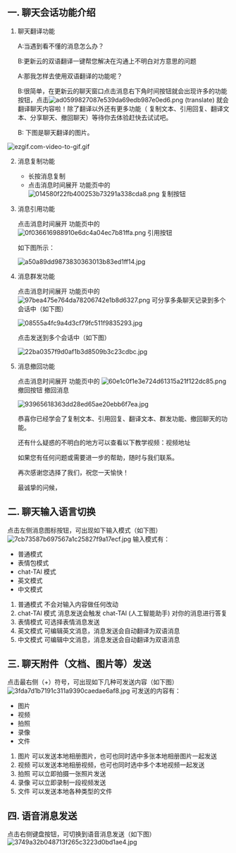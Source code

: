 ## 一. 聊天会话功能介绍

1. 聊天翻译功能

   A:当遇到看不懂的消息怎么办？

   B:更新云的双语翻译一键帮您解决在沟通上不明白对方意思的问题

   A:那我怎样去使用双语翻译的功能呢？

   B:很简单，在更新云的聊天窗口点击消息右下角时间按钮就会出现许多的功能按钮，点击![ad0599827087e539da69edb987e0ed6.png](https://s2.loli.net/2023/09/01/STRiE72FCrLGZn8.png) (translate) 就会翻译聊天内容啦！除了翻译以外还有更多功能（ 复制文本、引用回复、翻译文本、分享聊天、撤回聊天）等待你去体验赶快去试试吧。

   B: 下图是聊天翻译的图片。

 ![ezgif.com-video-to-gif.gif](https://s2.loli.net/2023/09/01/c5qFtOh3aYd2og8.gif)

2. 消息复制功能

   * 长按消息复制
   * 点击消息时间展开 功能页中的 ![014580f22fb400253b73291a338cda8.png](https://s2.loli.net/2023/09/01/ktMb8yLe3jIrcEg.png) 复制按钮

3. 消息引用功能

   点击消息时间展开 功能页中的  ![0f036616988910e6dc4a04ec7b81ffa.png](https://s2.loli.net/2023/09/01/eGX14lih6PDMCnu.png) 引用按钮

   如下图所示：

   ![a50a89dd9873830363013b83ed1ff14.jpg](https://s2.loli.net/2023/09/01/t13XEz7KFIi9bhq.jpg)

   

4. 消息群发功能

   点击消息时间展开 功能页中的 ![97bea475e764da78206742e1b8d6327.png](https://s2.loli.net/2023/09/01/RSzwvHuhGadEP9C.png)  可分享多条聊天记录到多个会话中（如下图）

   ![08555a4fc9a4d3cf79fc511f9835293.jpg](https://s2.loli.net/2023/09/01/1xSXft6rqzu7gRk.jpg)

    点击发送到多个会话中（如下图）

   ![22ba0357f9d0af1b3d8509b3c23cdbc.jpg](https://s2.loli.net/2023/09/01/UjsXP4efCcTY8qn.jpg)

   

5. 消息撤回功能

   点击消息时间展开 功能页中的 ![60e1c0f1e3e724d61315a21f122dc85.png](https://s2.loli.net/2023/09/01/dSU4rIHmYzblxVo.png) 撤回按钮 撤回消息

   ![93965618363dd28ed65ae20ebb6f7ea.jpg](https://s2.loli.net/2023/09/01/yOtVuzQc6bGExiq.jpg)

   
   恭喜你已经学会了复制文本、引用回复、翻译文本、群发功能、撤回聊天的功能。

   还有什么疑惑的不明白的地方可以查看以下教学视频：视频地址

   如果您有任何问题或需要进一步的帮助，随时与我们联系。

   再次感谢您选择了我们，祝您一天愉快！

   最诚挚的问候，

## 二. 聊天输入语言切换
点击左侧消息图标按钮，可出现如下输入模式（如下图）
![7cb73587b697567a1c25827f9a17ecf.jpg](https://s2.loli.net/2023/09/01/jd1PAacWHFInsVG.jpg)
   输入模式有：
   * 普通模式
   * 表情包模式
   * chat-TAl 模式
   * 英文模式
   * 中文模式
1. 普通模式
   不会对输入内容做任何改动
2. chat-TAl 模式
   消息发送会触发 chat-TAl (人工智能助手) 对你的消息进行答复
3. 表情模式
   可选择表情消息发送
4. 英文模式
   可编辑英文消息，消息发送会自动翻译为双语消息
5. 中文模式
   可编辑中文消息，消息发送会自动翻译为双语消息

## 三. 聊天附件（文档、图片等）发送
点击最右侧（+）符号，可出现如下几种可发送内容（如下图）
![3fda7d1b7191c311a9390caedae6af8.jpg](https://s2.loli.net/2023/09/01/H6JO9EQ54w3LBYx.jpg)
   可发送的内容有：
   * 图片
   * 视频
   * 拍照
   * 录像
   * 文件

1. 图片
   可以发送本地相册图片，也可也同时选中多张本地相册图片一起发送
2. 视频
   可以发送本地相册视频，也可也同时选中多个本地视频一起发送
3. 拍照
   可以立即拍摄一张照片发送
4. 录像
   可以立即录制一段视频发送
5. 文件
   可以发送本地各种类型的文件

## 四. 语音消息发送
点击右侧键盘按钮，可切换到语音消息发送（如下图）
![3749a32b048713f265c3223d0bd1ae4.jpg](https://s2.loli.net/2023/09/01/h3gZHSLjfY6IMpc.jpg)





